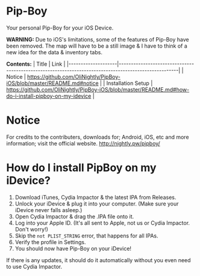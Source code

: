 # Pip-Boy
Your personal Pip-Boy for your iOS Device.

**WARNING:** Due to iOS's limitations, some of the features of Pip-Boy have been removed. The map will have to be a still image & I have to think of a new idea for the data & inventory tabs. 

**Contents:**
| Title              | Link                                                                                                 |
|--------------------|------------------------------------------------------------------------------------------------------|
| Notice             | https://github.com/OliNightly/PipBoy-iOS/blob/master/README.md#notice                                |
| Installation Setup | https://github.com/OliNightly/PipBoy-iOS/blob/master/README.md#how-do-i-install-pipboy-on-my-idevice |

# Notice
For credits to the contributers, downloads for; Android, iOS, etc and more information; visit the official website.
http://nightly.pw/pipboy/

# How do I install PipBoy on my iDevice?
1. Download iTunes, Cydia Impactor & the latest IPA from Releases.
2. Unlock your iDevice & plug it into your computer. (Make sure your iDevice never falls asleep.)
3. Open Cydia Impactor & drag the .IPA file onto it.
4. Log into your Apple ID. (It's all sent to Apple, not us or Cydia Impactor. Don't worry!)
5. Skip the ``not PLIST_STRING`` error, that happens for all IPAs.
6. Verify the profile in Settings.
7. You should now have Pip-Boy on your iDevice!

If there is any updates, it should do it automatically without you even need to use Cydia Impactor.
